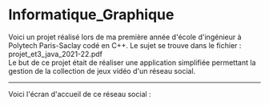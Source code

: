 # Informatique_Graphique

Voici un projet réalisé lors de ma première année d'école d'ingénieur à Polytech Paris-Saclay codé en C++. Le sujet se trouve dans le fichier : projet_et3_java_2021-22.pdf   
Le but de ce projet était de réaliser une application simplifiée permettant la gestion de la collection de jeux vidéo d'un réseau social.

---------------------------------------------------

Voici l'écran d'accueil de ce réseau social :
